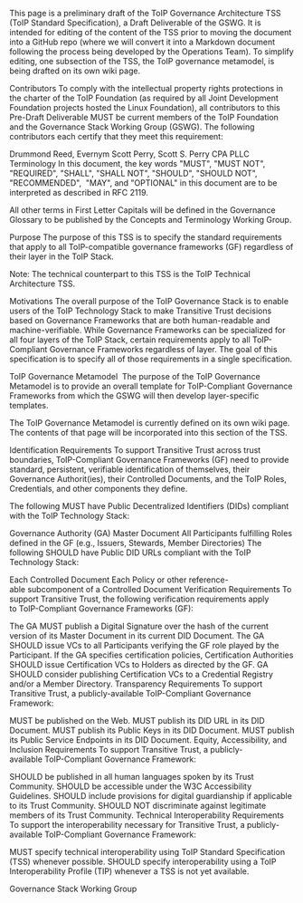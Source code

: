 This page is a preliminary draft of the ToIP Governance Architecture TSS (ToIP Standard Specification), a Draft Deliverable of the GSWG. It is intended for editing of the content of the TSS prior to moving the document into a GitHub repo (where we will convert it into a Markdown document following the process being developed by the Operations Team). To simplify editing, one subsection of the TSS, the ToIP governance metamodel, is being drafted on its own wiki page.

Contributors
To comply with the intellectual property rights protections in the charter of the ToIP Foundation (as required by all Joint Development Foundation projects hosted the Linux Foundation), all contributors to this Pre-Draft Deliverable MUST be current members of the ToIP Foundation and the Governance Stack Working Group (GSWG). The following contributors each certify that they meet this requirement:

Drummond Reed, Evernym
Scott Perry, Scott S. Perry CPA PLLC
Terminology
In this document, the key words "MUST", "MUST NOT", "REQUIRED", "SHALL", "SHALL NOT", "SHOULD", "SHOULD NOT", "RECOMMENDED",  "MAY", and "OPTIONAL" in this document are to be interpreted as described in RFC 2119.

All other terms in First Letter Capitals will be defined in the Governance Glossary to be published by the Concepts and Terminology Working Group.

Purpose
The purpose of this TSS is to specify the standard requirements that apply to all ToIP-compatible governance frameworks (GF) regardless of their layer in the ToIP Stack. 

Note: The technical counterpart to this TSS is the ToIP Technical Architecture TSS.

Motivations
The overall purpose of the ToIP Governance Stack is to enable users of the ToIP Technology Stack to make Transitive Trust decisions based on Governance Frameworks that are both human-readable and machine-verifiable. While Governance Frameworks can be specialized for all four layers of the ToIP Stack, certain requirements apply to all ToIP-Compliant Governance Frameworks regardless of layer. The goal of this specification is to specify all of those requirements in a single specification. 

ToIP Governance Metamodel 
The purpose of the ToIP Governance Metamodel is to provide an overall template for ToIP-Compliant Governance Frameworks from which the GSWG will then develop layer-specific templates.

The ToIP Governance Metamodel is currently defined on its own wiki page. The contents of that page will be incorporated into this section of the TSS.

Identification Requirements
To support Transitive Trust across trust boundaries, ToIP-Compliant Governance Frameworks (GF) need to provide standard, persistent, verifiable identification of themselves, their Governance Authorit(ies), their Controlled Documents, and the ToIP Roles, Credentials, and other components they define.

The following MUST have Public Decentralized Identifiers (DIDs) compliant with the ToIP Technology Stack:

Governance Authority (GA)
Master Document
All Participants fulfilling Roles defined in the GF (e.g., Issuers, Stewards, Member Directories)
The following SHOULD have Public DID URLs compliant with the ToIP Technology Stack:

Each Controlled Document
Each Policy or other reference-able subcomponent of a Controlled Document
Verification Requirements
To support Transitive Trust, the following verification requirements apply to ToIP-Compliant Governance Frameworks (GF): 

The GA MUST publish a Digital Signature over the hash of the current version of its Master Document in its current DID Document.
The GA SHOULD issue VCs to all Participants verifying the GF role played by the Participant.
If the GA specifies certification policies, Certification Authorities SHOULD issue Certification VCs to Holders as directed by the GF.
GA SHOULD consider publishing Certification VCs to a Credential Registry and/or a Member Directory.
Transparency Requirements
To support Transitive Trust, a publicly-available ToIP-Compliant Governance Framework: 

MUST be published on the Web.
MUST publish its DID URL in its DID Document.
MUST publish its Public Keys in its DID Document.
MUST publish its Public Service Endpoints in its DID Document.
Equity, Accessibility, and Inclusion Requirements
To support Transitive Trust, a publicly-available ToIP-Compliant Governance Framework:

SHOULD be published in all human languages spoken by its Trust Community.
SHOULD be accessible under the W3C Accessibility Guidelines.
SHOULD include provisions for digital guardianship if applicable to its Trust Community.
SHOULD NOT discriminate against legitimate members of its Trust Community.
Technical Interoperability Requirements
To support the interoperability necessary for Transitive Trust, a publicly-available ToIP-Compliant Governance Framework:

MUST specify technical interoperability using ToIP Standard Specification (TSS) whenever possible.
SHOULD specify interoperability using a ToIP Interoperability Profile (TIP) whenever a TSS is not yet available.

Governance Stack Working Group